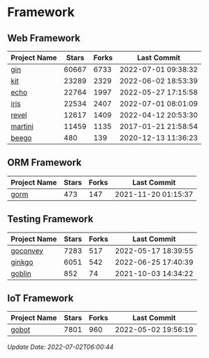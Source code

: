 # Framework

## Web Framework
| Project Name | Stars | Forks | Last Commit |
| ------------ | ----- | ----- | ----------- |
| [gin](https://github.com/gin-gonic/gin) | 60667 | 6733 | 2022-07-01 09:38:32 |
| [kit](https://github.com/go-kit/kit) | 23289 | 2329 | 2022-06-02 18:53:39 |
| [echo](https://github.com/labstack/echo) | 22764 | 1997 | 2022-05-27 17:15:58 |
| [iris](https://github.com/kataras/iris) | 22534 | 2407 | 2022-07-01 08:01:09 |
| [revel](https://github.com/revel/revel) | 12617 | 1409 | 2022-04-12 20:53:30 |
| [martini](https://github.com/go-martini/martini) | 11459 | 1135 | 2017-01-21 21:58:54 |
| [beego](https://github.com/astaxie/beego) | 480 | 139 | 2020-12-13 11:36:23 |

## ORM Framework
| Project Name | Stars | Forks | Last Commit |
| ------------ | ----- | ----- | ----------- |
| [gorm](https://github.com/jinzhu/gorm) | 473 | 147 | 2021-11-20 01:15:37 |

## Testing Framework
| Project Name | Stars | Forks | Last Commit |
| ------------ | ----- | ----- | ----------- |
| [goconvey](https://github.com/smartystreets/goconvey) | 7283 | 517 | 2022-05-17 18:39:55 |
| [ginkgo](https://github.com/onsi/ginkgo) | 6051 | 542 | 2022-06-25 17:40:39 |
| [goblin](https://github.com/franela/goblin) | 852 | 74 | 2021-10-03 14:34:22 |

## IoT Framework
| Project Name | Stars | Forks | Last Commit |
| ------------ | ----- | ----- | ----------- |
| [gobot](https://github.com/hybridgroup/gobot) | 7801 | 960 | 2022-05-02 19:56:19 |

*Update Date: 2022-07-02T06:00:44*